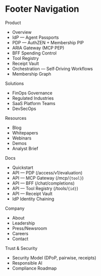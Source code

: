 # Footer Navigation

Product
- Overview
- IdP — Agent Passports
- PDP — AuthZEN + Membership PIP
- ARIA Gateway (MCP PEP)
- BFF Spending Control
- Tool Registry
- Receipt Vault
- Orchestration — Self‑Driving Workflows
- Membership Graph

Solutions
- FinOps Governance
- Regulated Industries
- SaaS Platform Teams
- DevSecOps

Resources
- Blog
- Whitepapers
- Webinars
- Demos
- Analyst Brief

Docs
- Quickstart
- API — PDP (/access/v1/evaluation)
- API — MCP Gateway (/mcp/`{tool}`)
- API — BFF (/chat/completions)
- API — Tool Registry (/tools/`{id}`)
- API — Receipt Vault
- IdP Identity Chaining

Company
- About
- Leadership
- Press/Newsroom
- Careers
- Contact

Trust & Security
- Security Model (DPoP, pairwise, receipts)
- Responsible AI
- Compliance Roadmap
